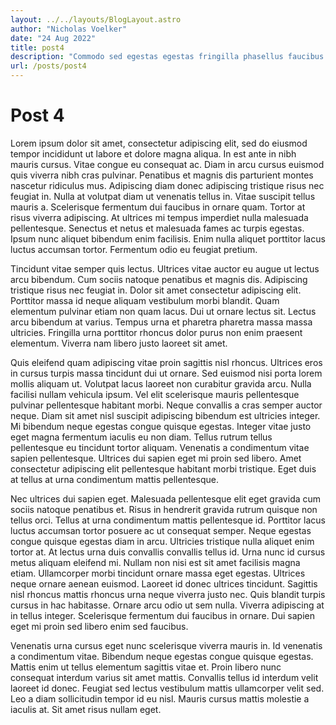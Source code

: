 ```yaml
---
layout: ../../layouts/BlogLayout.astro
author: "Nicholas Voelker"
date: "24 Aug 2022"
title: post4
description: "Commodo sed egestas egestas fringilla phasellus faucibus scelerisque eleifend. Diam donec adipiscing tristique risus. Commodo elit at imperdiet dui accumsan sit amet."
url: /posts/post4
---
```


# Post 4

Lorem ipsum dolor sit amet, consectetur adipiscing elit, sed do eiusmod tempor incididunt ut labore et dolore magna aliqua. In est ante in nibh mauris cursus. Vitae congue eu consequat ac. Diam in arcu cursus euismod quis viverra nibh cras pulvinar. Penatibus et magnis dis parturient montes nascetur ridiculus mus. Adipiscing diam donec adipiscing tristique risus nec feugiat in. Nulla at volutpat diam ut venenatis tellus in. Vitae suscipit tellus mauris a. Scelerisque fermentum dui faucibus in ornare quam. Tortor at risus viverra adipiscing. At ultrices mi tempus imperdiet nulla malesuada pellentesque. Senectus et netus et malesuada fames ac turpis egestas. Ipsum nunc aliquet bibendum enim facilisis. Enim nulla aliquet porttitor lacus luctus accumsan tortor. Fermentum odio eu feugiat pretium.

Tincidunt vitae semper quis lectus. Ultrices vitae auctor eu augue ut lectus arcu bibendum. Cum sociis natoque penatibus et magnis dis. Adipiscing tristique risus nec feugiat in. Dolor sit amet consectetur adipiscing elit. Porttitor massa id neque aliquam vestibulum morbi blandit. Quam elementum pulvinar etiam non quam lacus. Dui ut ornare lectus sit. Lectus arcu bibendum at varius. Tempus urna et pharetra pharetra massa massa ultricies. Fringilla urna porttitor rhoncus dolor purus non enim praesent elementum. Viverra nam libero justo laoreet sit amet.

Quis eleifend quam adipiscing vitae proin sagittis nisl rhoncus. Ultrices eros in cursus turpis massa tincidunt dui ut ornare. Sed euismod nisi porta lorem mollis aliquam ut. Volutpat lacus laoreet non curabitur gravida arcu. Nulla facilisi nullam vehicula ipsum. Vel elit scelerisque mauris pellentesque pulvinar pellentesque habitant morbi. Neque convallis a cras semper auctor neque. Diam sit amet nisl suscipit adipiscing bibendum est ultricies integer. Mi bibendum neque egestas congue quisque egestas. Integer vitae justo eget magna fermentum iaculis eu non diam. Tellus rutrum tellus pellentesque eu tincidunt tortor aliquam. Venenatis a condimentum vitae sapien pellentesque. Ultrices dui sapien eget mi proin sed libero. Amet consectetur adipiscing elit pellentesque habitant morbi tristique. Eget duis at tellus at urna condimentum mattis pellentesque.

Nec ultrices dui sapien eget. Malesuada pellentesque elit eget gravida cum sociis natoque penatibus et. Risus in hendrerit gravida rutrum quisque non tellus orci. Tellus at urna condimentum mattis pellentesque id. Porttitor lacus luctus accumsan tortor posuere ac ut consequat semper. Neque egestas congue quisque egestas diam in arcu. Ultricies tristique nulla aliquet enim tortor at. At lectus urna duis convallis convallis tellus id. Urna nunc id cursus metus aliquam eleifend mi. Nullam non nisi est sit amet facilisis magna etiam. Ullamcorper morbi tincidunt ornare massa eget egestas. Ultrices neque ornare aenean euismod. Laoreet id donec ultrices tincidunt. Sagittis nisl rhoncus mattis rhoncus urna neque viverra justo nec. Quis blandit turpis cursus in hac habitasse. Ornare arcu odio ut sem nulla. Viverra adipiscing at in tellus integer. Scelerisque fermentum dui faucibus in ornare. Dui sapien eget mi proin sed libero enim sed faucibus.

Venenatis urna cursus eget nunc scelerisque viverra mauris in. Id venenatis a condimentum vitae. Bibendum neque egestas congue quisque egestas. Mattis enim ut tellus elementum sagittis vitae et. Proin libero nunc consequat interdum varius sit amet mattis. Convallis tellus id interdum velit laoreet id donec. Feugiat sed lectus vestibulum mattis ullamcorper velit sed. Leo a diam sollicitudin tempor id eu nisl. Mauris cursus mattis molestie a iaculis at. Sit amet risus nullam eget.
